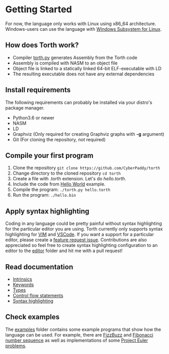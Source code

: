 # Getting Started

For now, the language only works with Linux using x86_64 architecture. Windows-users can use the language with [Windows Subsystem for Linux](https://docs.microsoft.com/en-us/windows/wsl/install).

## How does Torth work?

- Compiler [torth.py](../torth.py) generates Assembly from the Torth code
- Assembly is compiled with NASM to an object file
- Object file is linked to a statically linked 64-bit ELF-executable with LD
- The resulting executable does not have any external dependencies

## Install requirements

The following requirements can probably be installed via your distro's package manager.

- Python3.6 or newer
- NASM
- LD
- Graphviz (Only required for creating Graphviz graphs with **-g** argument)
- Git (For cloning the repository, not required)

## Compile your first program

1. Clone the repository `git clone https://github.com/CyberPaddy/torth`
2. Change directory to the cloned repository `cd torth`
3. Create a file with .torth extension. Let's do _hello.torth_.
4. Include the code from [Hello World](../examples/hello_world.torth) example.
5. Compile the program: `./torth.py hello.torth`
6. Run the program: `./hello.bin`

## Apply syntax highlighting

Coding in any language could be pretty painful without syntax highlighting for the particular editor you are using. Torth currently only supports syntax highlighting for [VIM](syntax_highlighting.md#vim) and [VSCode](syntax_highlighting.md#visual-studio-code). If you want a support for a particular editor, please create a [feature request issue](https://github.com/CyberPaddy/torth/issues/new/choose). Contributions are also appreciated so feel free to create syntax highlighting configuration to an editor to the [editor](../editor/) folder and hit me with a pull request!

## Read documentation

- [Intrinsics](./docs/intrinsics.md)
- [Keywords](./docs/keywords.md)
- [Types](./docs/types.md)
- [Control flow statements](./docs/control_flow.md)
- [Syntax highlighting](./docs/syntax_highlighting.md)

## Check examples

The [examples](../examples/) folder contains some example programs that show how the language can be used. For example, there are [FizzBuzz](../examples/fizzbuzz.torth) and [Fibonacci number sequence](../examples/fibonacci.torth) as well as implementations of some [Project Euler problems](../examples/euler/).
